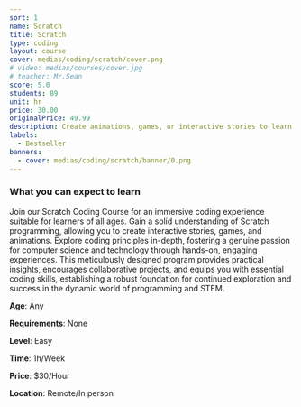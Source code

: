 ```yaml
---
sort: 1
name: Scratch
title: Scratch
type: coding
layout: course
cover: medias/coding/scratch/cover.png
# video: medias/courses/cover.jpg
# teacher: Mr.Sean
score: 5.0
students: 89
unit: hr
price: 30.00
originalPrice: 49.99
description: Create animations, games, or interactive stories to learn event-driven coding
labels:
  - Bestseller
banners:
  - cover: medias/coding/scratch/banner/0.png
---
```



### What you can expect to learn

Join our Scratch Coding Course for an immersive coding experience suitable for learners of all ages. Gain a solid understanding of Scratch programming, allowing you to create interactive stories, games, and animations. Explore coding principles in-depth, fostering a genuine passion for computer science and technology through hands-on, engaging experiences. This meticulously designed program provides practical insights, encourages collaborative projects, and equips you with essential coding skills, establishing a robust foundation for continued exploration and success in the dynamic world of programming and STEM.

**Age**: Any

**Requirements**: None

**Level**: Easy

**Time**: 1h/Week

**Price**: $30/Hour

**Location**: Remote/In person
